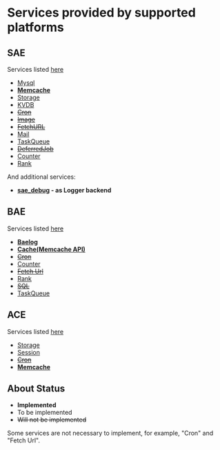 # Services provided by supported platforms

## SAE

Services listed [here](http://sae.sina.com.cn/?m=devcenter&catId=33)

- [Mysql](http://sae.sina.com.cn/?m=devcenter&catId=192)
- <b>[Memcache](http://sae.sina.com.cn/?m=devcenter&catId=201)</b>
- [Storage](http://sae.sina.com.cn/?m=devcenter&catId=204)
- [KVDB](http://sae.sina.com.cn/?m=devcenter&catId=199)
- <del>[Cron](http://sae.sina.com.cn/?m=devcenter&catId=195)</del>
- <del>[Image](http://sae.sina.com.cn/?m=devcenter&catId=198)</del>
- <del>[FetchURL](http://sae.sina.com.cn/?m=devcenter&catId=197)</del>
- [Mail](http://sae.sina.com.cn/?m=devcenter&catId=200)
- [TaskQueue](http://sae.sina.com.cn/?m=devcenter&catId=205)
- <del>[DeferredJob](http://sae.sina.com.cn/?m=devcenter&catId=196)</del>
- [Counter](http://sae.sina.com.cn/?m=devcenter&catId=194)
- [Rank](http://sae.sina.com.cn/?m=devcenter&catId=202)

And additional services:

- <b>[sae_debug](http://sae.sina.com.cn/?m=devcenter&catid=11&content_id=213) - as Logger backend</b>

## BAE

Services listed [here](http://developer.baidu.com/wiki/index.php?title=帮助文档首页/云环境/PHP服务列表)

- <b>[Baelog](http://developer.baidu.com/wiki/index.php?title=帮助文档首页/云环境/PHP服务列表/Baelog)</b>
- <b>[Cache(Memcache API)](http://developer.baidu.com/wiki/index.php?title=帮助文档首页/云环境/PHP服务列表/Cache)</b>
- <del>[Cron](http://developer.baidu.com/wiki/index.php?title=帮助文档首页/云环境/PHP服务列表/Cron)</del>
- [Counter](http://developer.baidu.com/wiki/index.php?title=帮助文档首页/云环境/PHP服务列表/Counter)
- <del>[Fetch Url](http://developer.baidu.com/wiki/index.php?title=帮助文档首页/云环境/PHP服务列表/Fetch_Url)</del>
- [Rank](http://developer.baidu.com/wiki/index.php?title=帮助文档首页/云环境/PHP服务列表/Rank)
- <del>[SQL](http://developer.baidu.com/wiki/index.php?title=帮助文档首页/云环境/PHP服务列表/SQL)</del>
- [TaskQueue](http://developer.baidu.com/wiki/index.php?title=帮助文档首页/云环境/PHP服务列表/Task_Queue)

## ACE

Services listed [here](http://help.aliyun.com/manual?spm=0.0.0.69.5IHysv&lastSortId=11)

- [Storage](http://help.aliyun.com/manual?spm=0.0.0.108.SQiWtf&helpId=181)
- [Session](http://help.aliyun.com/manual?spm=0.0.0.109.SQiWtf&helpId=83)
- <del>[Cron](http://help.aliyun.com/manual?helpId=81)</del>
- <b>[Memcache](http://help.aliyun.com/manual?spm=0.0.0.111.SQiWtf&helpId=79)</b>

## About Status

- <b>Implemented</b>
- To be implemented
- <del>Will not be implemented</del>

Some services are not necessary to implement, for example, "Cron" and "Fetch Url".